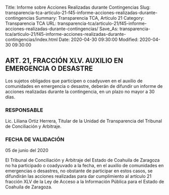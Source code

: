Title: Informe sobre Acciones Realizadas durante Contingencias
Slug: transparencia-tca-articulo-21-f45-informe-acciones-realizadas-durante-contingencias
Summary: Transparencia TCA, Artículo 21
Category: Transparencia TCA
URL: transparencia-tca/articulo-21/f45-informe-acciones-realizadas-durante-contingencias/
Save_As: transparencia-tca/articulo-21/f45-informe-acciones-realizadas-durante-contingencias/index.html
Date: 2020-04-30 09:30:00
Modified: 2020-04-30 09:30:00


## ART. 21, FRACCIÓN XLV. AUXILIO EN EMERGENCIA O DESASTRE

Los sujetos obligados que participen o coadyuven en el auxilio de comunidades en emergencia o desastre, deberán de difundir un informe de acciones realizadas durante la contingencia, en un plazo no mayor a 30 días.

### RESPONSABLE

Lic. Liliana Ortiz Herrera, Titular de la Unidad de Transparencia del Tribunal de Conciliación y Arbitraje.

### FECHA DE VALIDACIÓN

05 de junio del 2020

El Tribunal de Conciliación y Arbitraje del Estado de Coahuila de Zaragoza no ha participado o coadyuvado a la fecha, en el auxilio de comunidades en emergencias o desastres, no obstante de participar en estos casos, se difundirán las acciones realizadas para dar cumplimiento al artículo 21 fracción XLV de la Ley de Acceso a la Información Pública para el Estado de Coahuila de Zaragoza.


